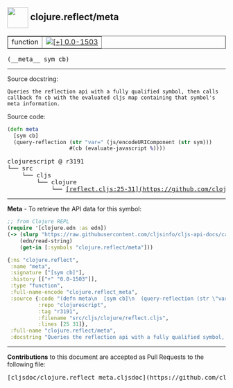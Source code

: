 ## <img width="48px" valign="middle" src="http://i.imgur.com/Hi20huC.png"> clojure.reflect/meta

 <table border="1">
<tr>

<td>function</td>
<td><a href="https://github.com/cljsinfo/cljs-api-docs/tree/0.0-1503"><img valign="middle" alt="[+] 0.0-1503" src="https://img.shields.io/badge/+-0.0--1503-lightgrey.svg"></a> </td>
</tr>
</table>

 <samp>
(__meta__ sym cb)<br>
</samp>

---




Source docstring:

```
Queries the reflection api with a fully qualified symbol, then calls
callback fn cb with the evaluated cljs map containing that symbol's
meta information.
```

Source code:

```clj
(defn meta
  [sym cb]
  (query-reflection (str "var=" (js/encodeURIComponent (str sym)))
                    #(cb (evaluate-javascript %))))
```

 <pre>
clojurescript @ r3191
└── src
    └── cljs
        └── clojure
            └── <ins>[reflect.cljs:25-31](https://github.com/clojure/clojurescript/blob/r3191/src/cljs/clojure/reflect.cljs#L25-L31)</ins>
</pre>


---

__Meta__ - To retrieve the API data for this symbol:

```clj
;; from Clojure REPL
(require '[clojure.edn :as edn])
(-> (slurp "https://raw.githubusercontent.com/cljsinfo/cljs-api-docs/catalog/cljs-api.edn")
    (edn/read-string)
    (get-in [:symbols "clojure.reflect/meta"]))
```

```clj
{:ns "clojure.reflect",
 :name "meta",
 :signature ["[sym cb]"],
 :history [["+" "0.0-1503"]],
 :type "function",
 :full-name-encode "clojure.reflect_meta",
 :source {:code "(defn meta\n  [sym cb]\n  (query-reflection (str \"var=\" (js/encodeURIComponent (str sym)))\n                    #(cb (evaluate-javascript %))))",
          :repo "clojurescript",
          :tag "r3191",
          :filename "src/cljs/clojure/reflect.cljs",
          :lines [25 31]},
 :full-name "clojure.reflect/meta",
 :docstring "Queries the reflection api with a fully qualified symbol, then calls\ncallback fn cb with the evaluated cljs map containing that symbol's\nmeta information."}

```

---

__Contributions__ to this document are accepted as Pull Requests to the following file:

 <pre>
[cljsdoc/clojure.reflect_meta.cljsdoc](https://github.com/cljsinfo/cljs-api-docs/blob/master/cljsdoc/clojure.reflect_meta.cljsdoc)
</pre>

